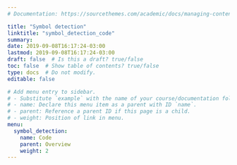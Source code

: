 ```yaml
---
# Documentation: https://sourcethemes.com/academic/docs/managing-content/

title: "Symbol detection"
linktitle: "symbol_detection_code"
summary:
date: 2019-09-08T16:17:24-03:00
lastmod: 2019-09-08T16:17:24-03:00
draft: false  # Is this a draft? true/false
toc: false  # Show table of contents? true/false
type: docs  # Do not modify.
editable: false

# Add menu entry to sidebar.
# - Substitute `example` with the name of your course/documentation folder.
# - name: Declare this menu item as a parent with ID `name`.
# - parent: Reference a parent ID if this page is a child.
# - weight: Position of link in menu.
menu:
  symbol_detection:
    name: Code
    parent: Overview
    weight: 2
---
```

